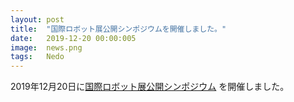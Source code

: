 ```yaml
---
layout: post
title:  "国際ロボット展公開シンポジウムを開催しました。"
date:   2019-12-20 00:00:005
image:  news.png
tags:   Nedo
---
```


2019年12月20日に[国際ロボット展公開シンポジウム](https://robo-marc.github.io/irex_symposium) を開催しました。
